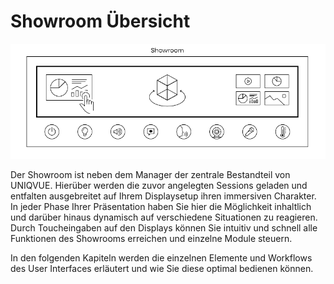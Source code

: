 # Showroom Übersicht

![Placeholder](img/Showroom/ShowRoomOverviewSW.png)


Der Showroom ist neben dem Manager der zentrale Bestandteil von UNIQVUE. Hierüber werden die zuvor angelegten Sessions geladen und entfalten ausgebreitet auf Ihrem Displaysetup ihren immersiven Charakter. In jeder Phase Ihrer Präsentation haben Sie hier die Möglichkeit inhaltlich und darüber hinaus dynamisch auf verschiedene Situationen zu reagieren. Durch Toucheingaben auf den Displays können Sie intuitiv und schnell alle Funktionen des Showrooms erreichen und einzelne Module steuern.  

In den folgenden Kapiteln werden die einzelnen Elemente und Workflows des User Interfaces erläutert und wie Sie diese optimal bedienen können.    

